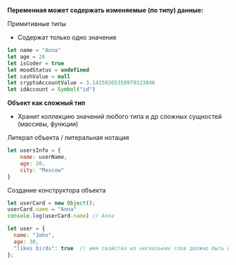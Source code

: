**Переменная может содержать изменяемые (по типу) данные:**<br>

Примитивные типы
* Содержат только одно значение
```js
let name = "Anna"
let age = 26
let isCoder = true
let moodStatus = undefined
let cashValue = null
let cryptoAccountValue = 3.14159265358979323846
let idAccount = Symbol("id")
```

**Объект как сложный тип**
* Хранит коллекцию значений любого типа и др сложных сущностей (массивы, функции)

Литерал объекта / литеральная нотация
```js
let usersInfo = {
    name: userName,
    age: 20,
    city: "Moscow"
}
```

Создание конструктора объекта 
```js
let userCard = new Object();
userCard.name = "Anna"
console.log(userCard.name) // Anna
```
```js
let user = {
  name: "John",
  age: 30,
  "likes birds": true  // имя свойства из нескольких слов должно быть в кавычках
};
```